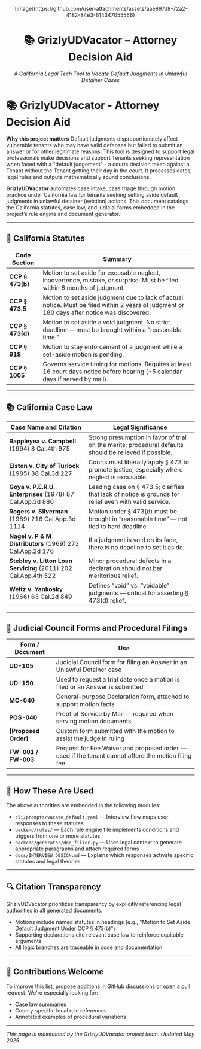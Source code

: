 <p align="center">
  ![image](https://github.com/user-attachments/assets/aae897d8-72a2-4182-84e3-614347055566)

</p>

<h1 align="center">📚 GrizlyUDVacator – Attorney Decision Aid</h1>

<p align="center"><em>A California Legal Tech Tool to Vacate Default Judgments in Unlawful Detainer Cases</em></p>



# 📚  GrizlyUDVacator - Attorney Decision Aid

**Why this project matters**
Default judgments disproportionately affect vulnerable tenants who may have valid defenses but failed to submit an answer or for other legitimate reasons. This tool is designed to support legal professionals make decisions and support Tenants seeking  representation when faced with a "default judgement" - a courts decision taken against a Tenant without the Tenant getting their day in the court. It processes dates, legal rules and outputs mathematically sound conclusions. 

**GrizlyUDVacator** automates case intake, case triage  through motion practice under California law for tenants seeking  setting aside default judgments in unlawful detainer (eviction) actions. This document catalogs the California statutes, case law, and judicial forms embedded in the project’s rule engine and document generator.

---

## 📜 California Statutes

| Code Section       | Summary |
|--------------------|---------|
| **CCP § 473(b)**    | Motion to set aside for excusable neglect, inadvertence, mistake, or surprise. Must be filed within 6 months of judgment. |
| **CCP § 473.5**     | Motion to set aside judgment due to lack of actual notice. Must be filed within 2 years of judgment or 180 days after notice was discovered. |
| **CCP § 473(d)**    | Motion to set aside a void judgment. No strict deadline — must be brought within a “reasonable time.” |
| **CCP § 918**       | Motion to stay enforcement of a judgment while a set-aside motion is pending. |
| **CCP § 1005**      | Governs service timing for motions. Requires at least 16 court days notice before hearing (+5 calendar days if served by mail). |

---

## 📚 California Case Law

| Case Name and Citation | Legal Significance |
|------------------------|--------------------|
| **Rappleyea v. Campbell** (1994) 8 Cal.4th 975 | Strong presumption in favor of trial on the merits; procedural defaults should be relieved if possible. |
| **Elston v. City of Turlock** (1985) 38 Cal.3d 227 | Courts must liberally apply § 473 to promote justice; especially where neglect is excusable. |
| **Goya v. P.E.R.U. Enterprises** (1978) 87 Cal.App.3d 886 | Leading case on § 473.5; clarifies that lack of notice is grounds for relief even with valid service. |
| **Rogers v. Silverman** (1989) 216 Cal.App.3d 1114 | Motion under § 473(d) must be brought in “reasonable time” — not tied to hard deadline. |
| **Nagel v. P & M Distributors** (1969) 273 Cal.App.2d 176 | If a judgment is void on its face, there is no deadline to set it aside. |
| **Stebley v. Litton Loan Servicing** (2011) 202 Cal.App.4th 522 | Minor procedural defects in a declaration should not bar meritorious relief. |
| **Weitz v. Yankosky** (1966) 63 Cal.2d 849 | Defines “void” vs. “voidable” judgments — critical for asserting § 473(d) relief. |

---

## 🧾 Judicial Council Forms and Procedural Filings

| Form / Document       | Use |
|-----------------------|-----|
| **UD-105**            | Judicial Council form for filing an Answer in an Unlawful Detainer case |
| **UD-150**            | Used to request a trial date once a motion is filed or an Answer is submitted |
| **MC-040**            | General-purpose Declaration form, attached to support motion facts |
| **POS-040**           | Proof of Service by Mail — required when serving motion documents |
| **[Proposed Order]**  | Custom form submitted with the motion to assist the judge in ruling |
| **FW-001 / FW-003**   | Request for Fee Waiver and proposed order — used if the tenant cannot afford the motion filing fee |

---

## 🧠 How These Are Used

The above authorities are embedded in the following modules:

- `cli/prompts/vacate_default.yaml` — Interview flow maps user responses to these statutes
- `backend/rules/` — Each rule engine file implements conditions and triggers from one or more statutes
- `backend/generator/doc_filler.py` — Uses legal context to generate appropriate paragraphs and attach required forms
- `docs/INTERVIEW_DESIGN.md` — Explains which responses activate specific statutes and legal theories

---

## 🔍 Citation Transparency

GrizlyUDVacator prioritizes transparency by explicitly referencing legal authorities in all generated documents:
- Motions include named statutes in headings (e.g., "Motion to Set Aside Default Judgment Under CCP § 473(b)")
- Supporting declarations cite relevant case law to reinforce equitable arguments
- All logic branches are traceable in code and documentation

---

## 🤝 Contributions Welcome

To improve this list, propose additions in GitHub discussions or open a pull request. We're especially looking for:
- Case law summaries
- County-specific local rule references
- Annotated examples of procedural variations

---

*This page is maintained by the GrizlyUDVacator project team. Updated May 2025.*
